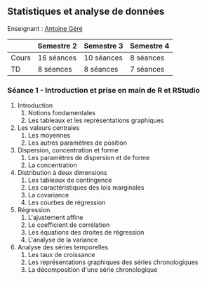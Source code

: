 ## Statistiques et analyse de données 

Enseignant : [Antoine Géré](mailto:a.gere@istom.fr)

|       | Semestre 2 | Semestre 3 | Semestre 4 |
|:------|:-----------|:-----------|:-----------|
| Cours | 16 séances | 10 séances | 8 séances  |
| TD    | 8 séances  | 8 séances  | 7 séances  |

### Séance 1 - Introduction et prise en main de R et RStudio



1. Introduction
    1. Notions fondamentales
    2. Les tableaux et les représentations graphiques
2. Les valeurs centrales
    1. Les moyennes
    2. Les autres paramètres de position
3. Dispersion, concentration et forme
    1. Les paramètres de dispersion et de forme
    2. La concentration
4. Distribution à deux dimensions
    1. Les tableaux de contingence
    2. Les caractéristiques des lois marginales
    3. La covariance
    4. Les courbes de régression
5. Régression
    1. L'ajustement affine
    2. Le coefficient de corrélation
    3. Les équations des droites de régression
    4. L'analyse de la variance
6. Analyse des séries temporelles
    1. Les taux de croissance
    2. Les représentations graphiques des séries chronologiques
    3. La décomposition d'une série chronologique
